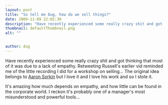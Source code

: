 ```yaml
---
layout: post
title: "So tell me Dug, how do we sell things?"
date: 2009-11-09 22:02:30
description: "Have recently experienced some really crazy shit and got thinking that most of it was due to a lack of empathy. Retweeting Russell&#8217;s earlier vid reminded me of the little recording I did for a workshop on selling&#8230; The original&#8230;"
thumbnail: defaultThumbnail.png
alt: ""


author: dug
---
```


<p>Have recently experienced some really crazy shit and got thinking that most of it was due to a lack of empathy. Retweeting Russell's earlier vid reminded me of the little recording I did for a workshop on selling... The original idea belongs to <a href="http://en.wikipedia.org/wiki/Aaron_Sorkin">Aaron Sorkin</a> but I love it and I love his work and so I stole it.</p>

<p>It's amazing how much depends on empathy, and how little can be found in the corporate world. I reckon it's probably one of a manager's most misunderstood and powerful tools...</p>
